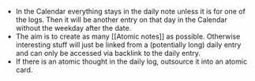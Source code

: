 - In the Calendar everything stays in the daily note unless it is for one of the logs. Then it will be another entry on that day in the Calendar without the weekday after the date.
- The aim is to create as many [[Atomic notes]] as possible. Otherwise interesting stuff will just be linked from a (potentially long) daily entry and can only be accessed via backlink to the daily entry.
- If there is an atomic thought in the daily log, outsource it into an atomic card.